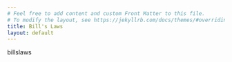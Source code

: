 ```yaml
---
# Feel free to add content and custom Front Matter to this file.
# To modify the layout, see https://jekyllrb.com/docs/themes/#overriding-theme-defaults
title: Bill's Laws
layout: default
---
```


billslaws